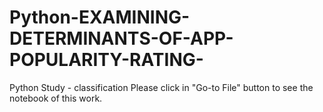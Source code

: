 # Python-EXAMINING-DETERMINANTS-OF-APP-POPULARITY-RATING-
Python Study - classification
Please click in "Go-to File" button to see the notebook of this work.
